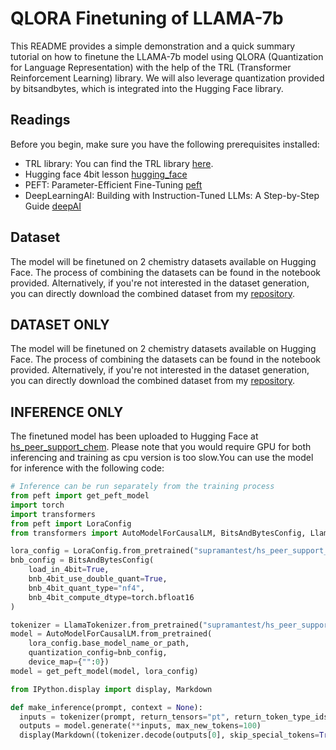 # QLORA Finetuning of LLAMA-7b

This README provides a simple demonstration and a quick summary tutorial on how to finetune the LLAMA-7b model using QLORA (Quantization for Language Representation) with the help of the TRL (Transformer Reinforcement Learning) library. We will also leverage quantization provided by bitsandbytes, which is integrated into the Hugging Face library.

## Readings

Before you begin, make sure you have the following prerequisites installed:

- TRL library: You can find the TRL library [here](https://github.com/huggingface/trl).
- Hugging face 4bit lesson [hugging_face](https://huggingface.co/blog/4bit-transformers-bitsandbytes)
- PEFT: Parameter-Efficient Fine-Tuning [peft](https://huggingface.co/blog/peft)
- DeepLearningAI: Building with Instruction-Tuned LLMs: A Step-by-Step Guide [deepAI](https://www.youtube.com/watch?v=eTieetk2dSw)

## Dataset

The model will be finetuned on 2 chemistry datasets available on Hugging Face. The process of combining the datasets can be found in the notebook provided. Alternatively, if you're not interested in the dataset generation, you can directly download the combined dataset from my [repository](https://huggingface.co/datasets/supramantest/hs_peer_support_chem).

## DATASET ONLY

The model will be finetuned on 2 chemistry datasets available on Hugging Face. The process of combining the datasets can be found in the notebook provided. Alternatively, if you're not interested in the dataset generation, you can directly download the combined dataset from my [repository](https://huggingface.co/datasets/supramantest/hs_peer_support_chem).

## INFERENCE ONLY

The finetuned model has been uploaded to Hugging Face at [hs_peer_support_chem](https://huggingface.co/supramantest/hs_peer_support_chem). Please note that you would require GPU for both inferencing and training as cpu version is too slow.You can use the model for inference with the following code:

```python
# Inference can be run separately from the training process
from peft import get_peft_model
import torch
import transformers
from peft import LoraConfig
from transformers import AutoModelForCausalLM, BitsAndBytesConfig, LlamaTokenizer

lora_config = LoraConfig.from_pretrained("supramantest/hs_peer_support_chem")
bnb_config = BitsAndBytesConfig(
    load_in_4bit=True,
    bnb_4bit_use_double_quant=True,
    bnb_4bit_quant_type="nf4",
    bnb_4bit_compute_dtype=torch.bfloat16
)

tokenizer = LlamaTokenizer.from_pretrained("supramantest/hs_peer_support_chem")
model = AutoModelForCausalLM.from_pretrained(
    lora_config.base_model_name_or_path,
    quantization_config=bnb_config,
    device_map={"":0})
model = get_peft_model(model, lora_config)

from IPython.display import display, Markdown

def make_inference(prompt, context = None):
  inputs = tokenizer(prompt, return_tensors="pt", return_token_type_ids=False).to("cuda:0")
  outputs = model.generate(**inputs, max_new_tokens=100)
  display(Markdown((tokenizer.decode(outputs[0], skip_special_tokens=True))))
```
